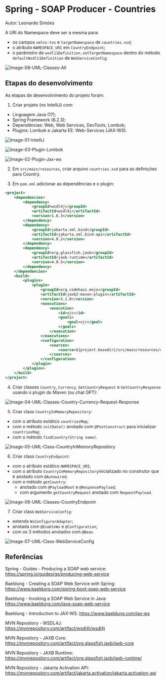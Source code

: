 # Spring - SOAP Producer - Countries
Autor: Leonardo Simões

A URI do Namespace deve ser a mesma para:
- os campos `xmlns:tns` e `targetNamespace` de `countries.xsd`;
- o atributo `NAMESPACE_URI` em `CountryEndpoint`;
- o parâmetro de `wsdl11Definition.setTargetNamespace` dentro do método `defaultWsdl11Definition` de `WebServiceConfig`;

![Image-08-UML-Classes-All](images/Image-08-UML-Classes-All.png)


## Etapas do desenvolvimento
As etapas de desenvolvimento do projeto foram:

1. Criar projeto (no IntelliJ) com:
- Linguagem Java (17);
- Spring Framework (6.2.3);
- Dependências: Web, Web Services, DevTools, Lombok;
- Plugins: Lombok e Jakarta EE: Web-Services (JAX-WS).

![Image-01-IntelliJ](images/Image-01-IntelliJ.png)

![Image-03-Plugin-Lombok](images/Image-03-Plugin-Lombok.png)

![Image-02-Plugin-Jax-ws](images/Image-02-Plugin-Jax-ws.png)

2. Em `src/main/resources`, criar arquivo `countries.xsd` para as definições para Country.

3. Em `pom.xml` adicionar as dependências e o plugin:

```xml
<project>
    <dependencies>
        <dependency>
            <groupId>wsdl4j</groupId>
            <artifactId>wsdl4j</artifactId>
            <version>1.6.3</version>
        </dependency>
        <dependency>
            <groupId>jakarta.xml.bind</groupId>
            <artifactId>jakarta.xml.bind-api</artifactId>
            <version>4.0.2</version>
        </dependency>
        <dependency>
            <groupId>org.glassfish.jaxb</groupId>
            <artifactId>jaxb-runtime</artifactId>
            <version>4.0.5</version>
        </dependency>
    </dependencies>
    <build>
        <plugins>
            <plugin>
                <groupId>org.codehaus.mojo</groupId>
                <artifactId>jaxb2-maven-plugin</artifactId>
                <version>3.1.0</version>
                <executions>
                    <execution>
                        <id>xjc</id>
                        <goals>
                            <goal>xjc</goal>
                        </goals>
                    </execution>
                </executions>
                <configuration>
                    <sources>
                        <source>${project.basedir}/src/main/resources/countries.xsd</source>
                    </sources>
                </configuration>
            </plugin>
        </plugins>
    </build>
</project>
```

4. Criar classes `Country`, `Currency`, `GetCountryRequest` e `GetCountryResponse` usando o plugin do Maven (ou chat GPT):

![Image-04-UML-Classes-Country-Currency-Request-Response](images/Image-04-UML-Classes-Country-Currency-Request-Response.png)

5. Criar class `CountryInMemoryRepository`:
- com o atributo estático `countriesMap`;
- com o método `initData()` anotado com `@PostConstruct` para inicializar `countriesMap`;
- com o método `findCountry(String name)`.

![Image-05-UML-Class-CountryInMemoryRepository](images/Image-05-UML-Class-CountryInMemoryRepository.png)

6. Criar class `CountryEndpoint`:
- com o atributo estático `NAMESPACE_URI`;
- com o atributo `CountryInMemoryRepository`inicializado no construtor que é anotado com `@Autowired`;
- com o método `getCountry`:
  * anotado com `@PayloadRoot` e `@ResponsePayload`;
  * com argumento `getCountryRequest` anotado com `RequestPayload`.

![Image-06-UML-Classes-CountryEndpoint](images/Image-06-UML-Classes-CountryEndpoint.png)

7. Criar class `WebServiceConfig`:
- extends `WsConfigurerAdapter`;
- anotada com `@EnableWs` e `@Configuration`;
- com os 3 métodos anotados com `@Bean`.

![Image-07-UML-Class-WebServiceConfig](images/Image-07-UML-Class-WebServiceConfig.png)


## Referências
Spring - Guides - Producing a SOAP web service:
https://spring.io/guides/gs/producing-web-service

Baeldung - Creating a SOAP Web Service with Spring:
https://www.baeldung.com/spring-boot-soap-web-service

Baeldung - Invoking a SOAP Web Service in Java:
https://www.baeldung.com/java-soap-web-service

Baeldung - Introduction to JAX-WS:
https://www.baeldung.com/jax-ws

MVN Repository - WSDL4J:
https://mvnrepository.com/artifact/wsdl4j/wsdl4j

MVN Repository - JAXB Core:
https://mvnrepository.com/artifact/org.glassfish.jaxb/jaxb-core

MVN Repository - JAXB Runtime:
https://mvnrepository.com/artifact/org.glassfish.jaxb/jaxb-runtime/

MVN Repository - Jakarta Activation API:
https://mvnrepository.com/artifact/jakarta.activation/jakarta.activation-api